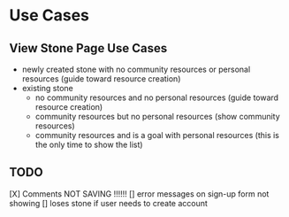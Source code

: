 # Use Cases

## View Stone Page Use Cases

- newly created stone with no community resources or personal resources (guide toward resource creation)
- existing stone
  - no community resources and no personal resources (guide toward resource creation)
  - community resources but no personal resources (show community resources)
  - community resources and is a goal with personal resources (this is the only time to show the list)

## TODO

[X] Comments NOT SAVING !!!!!!
[] error messages on sign-up form not showing
[] loses stone if user needs to create account
